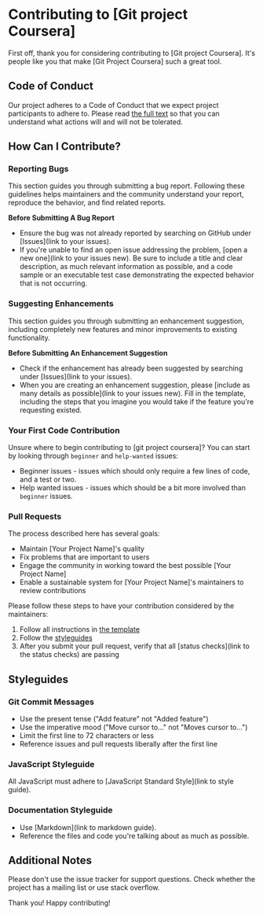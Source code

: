 # Contributing to [Git project Coursera]

First off, thank you for considering contributing to [Git project Coursera]. It's people like you that make [Git Project Coursera] such a great tool.

## Code of Conduct
Our project adheres to a Code of Conduct that we expect project participants to adhere to. Please read [the full text](CODE_OF_CONDUCT.md) so that you can understand what actions will and will not be tolerated.

## How Can I Contribute?

### Reporting Bugs
This section guides you through submitting a bug report. Following these guidelines helps maintainers and the community understand your report, reproduce the behavior, and find related reports.

**Before Submitting A Bug Report**
- Ensure the bug was not already reported by searching on GitHub under [Issues](link to your issues).
- If you're unable to find an open issue addressing the problem, [open a new one](link to your issues new). Be sure to include a title and clear description, as much relevant information as possible, and a code sample or an executable test case demonstrating the expected behavior that is not occurring.

### Suggesting Enhancements
This section guides you through submitting an enhancement suggestion, including completely new features and minor improvements to existing functionality.

**Before Submitting An Enhancement Suggestion**
- Check if the enhancement has already been suggested by searching under [Issues](link to your issues).
- When you are creating an enhancement suggestion, please [include as many details as possible](link to your issues new). Fill in the template, including the steps that you imagine you would take if the feature you're requesting existed.

### Your First Code Contribution
Unsure where to begin contributing to [git project coursera]? You can start by looking through `beginner` and `help-wanted` issues:

- Beginner issues - issues which should only require a few lines of code, and a test or two.
- Help wanted issues - issues which should be a bit more involved than `beginner` issues.

### Pull Requests
The process described here has several goals:
- Maintain [Your Project Name]'s quality
- Fix problems that are important to users
- Engage the community in working toward the best possible [Your Project Name]
- Enable a sustainable system for [Your Project Name]'s maintainers to review contributions

Please follow these steps to have your contribution considered by the maintainers:
1. Follow all instructions in [the template](PULL_REQUEST_TEMPLATE.md)
2. Follow the [styleguides](#styleguides)
3. After you submit your pull request, verify that all [status checks](link to the status checks) are passing

## Styleguides
### Git Commit Messages
- Use the present tense ("Add feature" not "Added feature")
- Use the imperative mood ("Move cursor to..." not "Moves cursor to...")
- Limit the first line to 72 characters or less
- Reference issues and pull requests liberally after the first line

### JavaScript Styleguide
All JavaScript must adhere to [JavaScript Standard Style](link to style guide).

### Documentation Styleguide
- Use [Markdown](link to markdown guide).
- Reference the files and code you're talking about as much as possible.

## Additional Notes
Please don't use the issue tracker for support questions. Check whether the project has a mailing list or use stack overflow.

Thank you! Happy contributing!

